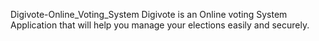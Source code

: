 Digivote-Online_Voting_System
Digivote is an Online voting System Application that will help you manage your elections easily and securely.
